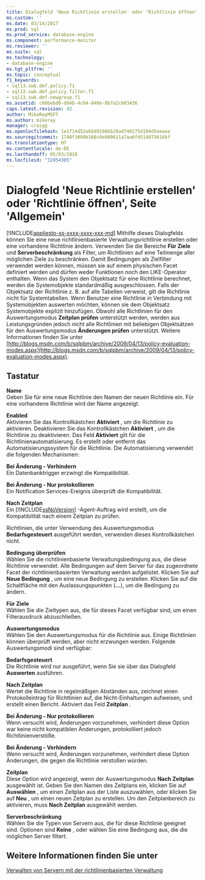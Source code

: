 ```yaml
---
title: Dialogfeld 'Neue Richtlinie erstellen' oder 'Richtlinie öffnen', Seite 'Allgemein'|Microsoft-Dokumentation
ms.custom: ''
ms.date: 03/14/2017
ms.prod: sql
ms.prod_service: database-engine
ms.component: performance-monitor
ms.reviewer: ''
ms.suite: sql
ms.technology:
- database-engine
ms.tgt_pltfrm: ''
ms.topic: conceptual
f1_keywords:
- sql13.swb.dmf.policy.f1
- sql13.swb.dmf.policy.filter.f1
- sql13.swb.dmf.newgroup.f1
ms.assetid: c00bebd0-d04b-4c64-840e-8b7a2c603436
caps.latest.revision: 42
author: MikeRayMSFT
ms.author: mikeray
manager: craigg
ms.openlocfilehash: 1e1f14d52a6bd9198b529ad748175d194d5eeaee
ms.sourcegitcommit: 1740f3090b168c0e809611a7aa6fd514075616bf
ms.translationtype: HT
ms.contentlocale: de-DE
ms.lasthandoff: 05/03/2018
ms.locfileid: "32954305"
---
```

# <a name="create-new-policy-or-open-policy-dialog-box-general-page"></a>Dialogfeld 'Neue Richtlinie erstellen' oder 'Richtlinie öffnen', Seite 'Allgemein'
[!INCLUDE[appliesto-ss-xxxx-xxxx-xxx-md](../../includes/appliesto-ss-xxxx-xxxx-xxx-md.md)]
  Mithilfe dieses Dialogfelds können Sie eine neue richtlinienbasierte Verwaltungsrichtlinie erstellen oder eine vorhandene Richtlinie ändern. Verwenden Sie die Bereiche **Für Ziele** und **Serverbeschränkung** als Filter, um Richtlinien auf eine Teilmenge aller möglichen Ziele zu beschränken. Damit Bedingungen als Zielfilter verwendet werden können, müssen sie auf einem physischen Facet definiert werden und dürfen weder Funktionen noch den LIKE-Operator enthalten. Wenn das System den Objektsatz für eine Richtlinie berechnet, werden die Systemobjekte standardmäßig ausgeschlossen.  Falls der Objektsatz der Richtlinie z. B. auf alle Tabellen verweist, gilt die Richtlinie nicht für Systemtabellen. Wenn Benutzer eine Richtlinie in Verbindung mit Systemobjekten auswerten möchten, können sie dem Objektsatz Systemobjekte explizit hinzufügen. Obwohl alle Richtlinien für den Auswertungsmodus **Zeitplan prüfen** unterstützt werden, werden aus Leistungsgründen jedoch nicht alle Richtlinien mit beliebigen Objektsätzen für den Auswertungsmodus **Änderungen prüfen** unterstützt. Weitere Informationen finden Sie unter [http://blogs.msdn.com/b/sqlpbm/archive/2009/04/13/policy-evaluation-modes.aspx](http://blogs.msdn.com/b/sqlpbm/archive/2009/04/13/policy-evaluation-modes.aspx).  
  
## <a name="options"></a>Tastatur  
 **Name**  
 Geben Sie für eine neue Richtlinie den Namen der neuen Richtlinie ein. Für eine vorhandene Richtlinie wird der Name angezeigt.  
  
 **Enabled**  
 Aktivieren Sie das Kontrollkästchen **Aktiviert** , um die Richtlinie zu aktivieren. Deaktivieren Sie das Kontrollkästchen **Aktiviert** , um die Richtlinie zu deaktivieren. Das Feld **Aktiviert** gilt für die Richtlinienautomatisierung. Es erstellt oder entfernt das Automatisierungssystem für die Richtlinie. Die Automatisierung verwendet die folgenden Mechanismen:  
  
 **Bei Änderung - Verhindern**  
 Ein Datenbanktrigger erzwingt die Kompatibilität.  
  
 **Bei Änderung - Nur protokollieren**  
 Ein Notification Services-Ereignis überprüft die Kompatibilität.  
  
 **Nach Zeitplan**  
 Ein [!INCLUDE[ssNoVersion](../../includes/ssnoversion-md.md)] -Agent-Auftrag wird erstellt, um die Kompatibilität nach einem Zeitplan zu prüfen.  
  
 Richtlinien, die unter Verwendung des Auswertungsmodus **Bedarfsgesteuert** ausgeführt werden, verwenden dieses Kontrollkästchen nicht.  
  
 **Bedingung überprüfen**  
 Wählen Sie die richtlinienbasierte Verwaltungsbedingung aus, die diese Richtlinie verwendet. Alle Bedingungen auf dem Server für das zugeordnete Facet der richtlinienbasierten Verwaltung werden aufgelistet. Klicken Sie auf **Neue Bedingung** , um eine neue Bedingung zu erstellen. Klicken Sie auf die Schaltfläche mit den Auslassungspunkten (**…**), um die Bedingung zu ändern.  
  
 **Für Ziele**  
 Wählen Sie die Zieltypen aus, die für dieses Facet verfügbar sind, um einen Filterausdruck abzuschließen.  
  
 **Auswertungsmodus**  
 Wählen Sie den Auswertungsmodus für die Richtlinie aus. Einige Richtlinien können überprüft werden, aber nicht erzwungen werden. Folgende Auswertungsmodi sind verfügbar:  
  
 **Bedarfsgesteuert**  
 Die Richtlinie wird nur ausgeführt, wenn Sie sie über das Dialogfeld **Auswerten** ausführen.  
  
 **Nach Zeitplan**  
 Wertet die Richtlinie in regelmäßigen Abständen aus, zeichnet einen Protokolleintrag für Richtlinien auf, die Nicht-Einhaltungen aufweisen, und erstellt einen Bericht. Aktiviert das Feld **Zeitplan** .  
  
 **Bei Änderung - Nur protokollieren**  
 Wenn versucht wird, Änderungen vorzunehmen, verhindert diese Option war keine nicht kompatiblen Änderungen, protokolliert jedoch Richtlinienverstöße.  
  
 **Bei Änderung - Verhindern**  
 Wenn versucht wird, Änderungen vorzunehmen, verhindert diese Option Änderungen, die gegen die Richtlinie verstoßen würden.  
  
 **Zeitplan**  
 Diese Option wird angezeigt, wenn der Auswertungsmodus **Nach Zeitplan** ausgewählt ist. Geben Sie den Namen des Zeitplans ein, klicken Sie auf **Auswählen** , um einen Zeitplan aus der Liste auszuwählen, oder klicken Sie auf **Neu** , um einen neuen Zeitplan zu erstellen. Um den Zeitplanbereich zu aktivieren, muss **Nach Zeitplan** ausgewählt werden.  
  
 **Serverbeschränkung**  
 Wählen Sie die Typen von Servern aus, die für diese Richtlinie geeignet sind. Optionen sind **Keine** , oder wählen Sie eine Bedingung aus, die die möglichen Server filtert.  
  
## <a name="see-also"></a>Weitere Informationen finden Sie unter  
 [Verwalten von Servern mit der richtlinienbasierten Verwaltung](../../relational-databases/policy-based-management/administer-servers-by-using-policy-based-management.md)  
  
  
